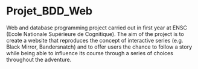 # Projet_BDD_Web
Web and database programming project carried out in first year at ENSC (Ecole Nationale Supérieure de Cognitique).
The aim of the project is to create a website that reproduces the concept of interactive series (e.g. Black Mirror, Bandersnatch) and to offer users the chance to follow a story while being able to influence its course through a series of choices throughout the adventure.
